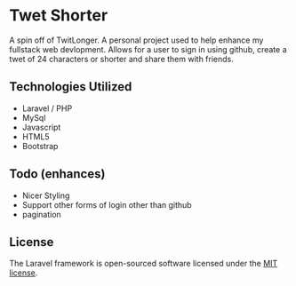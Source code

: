 # Twet Shorter

A spin off of TwitLonger. A personal project used to help enhance my fullstack web devlopment.
Allows for a user to sign in using github, create a twet of 24 characters or shorter and share them with friends.

## Technologies Utilized
* Laravel / PHP
* MySql
* Javascript
* HTML5
* Bootstrap

## Todo (enhances)
* Nicer Styling
* Support other forms of login other than github
* pagination

## License

The Laravel framework is open-sourced software licensed under the [MIT license](https://opensource.org/licenses/MIT).
